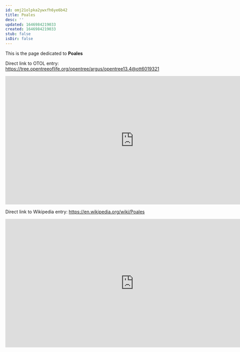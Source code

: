 ```yaml
---
id: omj21olpka2ywxfh6ye6b42
title: Poales
desc: ''
updated: 1646984219033
created: 1646984219033
stub: false
isDir: false
---
```

This is the page dedicated to **Poales**


Direct link to OTOL entry: https://tree.opentreeoflife.org/opentree/argus/opentree13.4@ott6019321



<html>
    <body>
    <iframe src="https://tree.opentreeoflife.org/opentree/argus/opentree13.4@ott6019321"
    width="800" height="400" frameborder="0" allowfullscreen> </iframe>
    </body>
</html>
    


Direct link to Wikipedia entry: https://en.wikipedia.org/wiki/Poales



<html>
    <body>
    <iframe src="https://en.wikipedia.org/wiki/Poales"
    width="800" height="400" frameborder="0" allowfullscreen> </iframe>
    </body>
</html>
    
